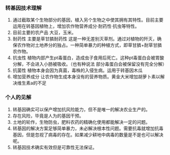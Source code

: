### 转基因技术理解  
1. 通过截取某个生物部分的基因，植入另个生物之中使其拥有其特性。目前主要运用在转基因植物上，增加农作物营养成分·耐药性·抗虫等特性。  
2. 目前主要的农产品 大豆，玉米。  
3. 耐药性 主要是草甘膦耐药性 这是一种无差别灭草剂。通过对植物的歼灭，确保农作物对土地养分的独占。一种简单暴力的种植方式，即草甘膦+耐草甘膦农作物。  
4. 抗虫性 植物内部产生pt毒蛋白，造成虫子食用后死亡。这种pt毒蛋白会被胃酸分解，不会进入小肠被吸收。（也有种说法 部分毒蛋白会被保留没有完全分解）  
5. 抗菌性 植物本身会因为真菌，毒株的入侵生病。运用于转基因木瓜  
6. 增加营养成分 让农作物生成本身没有的营养物质。黄金大米增加胡萝卜素以解决维生素a的不足  

### 个人的见解  
1. 转基因确实可以保产增加抗风险能力，但不是唯一的解决农业生产的。  
2. 存在风险，毕竟是人为的基因干预。  
3. 土地的轮作，生物防虫，肥料农药的精确化使用都能解决一定的问题。  
4. 转基因的解决方案足够简单暴力，未必解决根本性问题。需要抗毒就增加抗毒基因，但是忽视了病毒的存在。如果减少耕地中病毒的数量是不是也可以解决呢。  
5. 转基因技术确实有效但是可靠性无法保证。  

